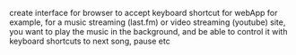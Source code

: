 create interface for browser to accept keyboard shortcut for webApp
  for example, for a music streaming (last.fm) or video streaming (youtube) site, you want to play the music in the background, and be able to control it with keyboard shortcuts to next song, pause etc
